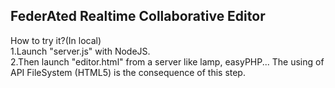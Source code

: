 FederAted Realtime Collaborative Editor
-----------------------------------------
How to try it?(In local)<br>
1.Launch "server.js" with NodeJS.<br>
2.Then launch "editor.html" from a server like lamp, easyPHP... The using of API FileSystem (HTML5) is the consequence of this step.

